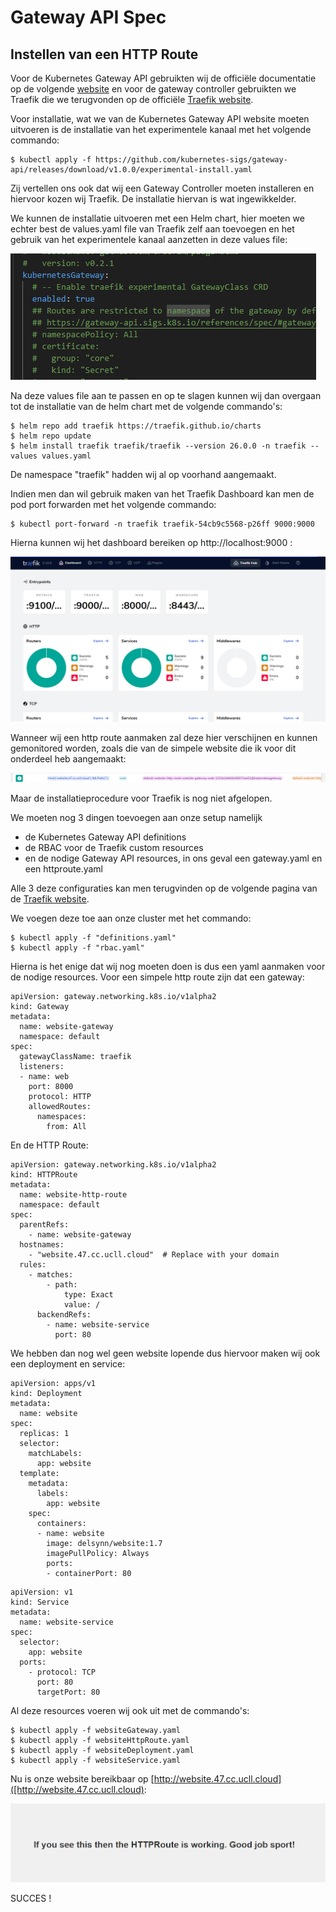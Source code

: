 # Gateway API Spec

## Instellen van een HTTP Route

Voor de Kubernetes Gateway API gebruikten wij de officiële documentatie op de volgende [website](https://gateway-api.sigs.k8s.io/guides/) en voor de gateway controller gebruikten we Traefik die we terugvonden op de officiële [Traefik website](https://doc.traefik.io/traefik/getting-started/install-traefik/).

Voor installatie, wat we van de Kubernetes Gateway API website moeten uitvoeren is de installatie van het experimentele kanaal met het volgende commando:

```
$ kubectl apply -f https://github.com/kubernetes-sigs/gateway-api/releases/download/v1.0.0/experimental-install.yaml
```

Zij vertellen ons ook dat wij een Gateway Controller moeten installeren en hiervoor kozen wij Traefik.
De installatie hiervan is wat ingewikkelder.

We kunnen de installatie uitvoeren met een Helm chart, hier moeten we echter best de values.yaml file van Traefik zelf aan toevoegen en het gebruik van het experimentele kanaal aanzetten in deze values file:

![Kubenetes Gateway Value](kubernetesgatewayvalue.png)

Na deze values file aan te passen en op te slagen kunnen wij dan overgaan tot de installatie van de helm chart met de volgende commando's:

```
$ helm repo add traefik https://traefik.github.io/charts
$ helm repo update
$ helm install traefik traefik/traefik --version 26.0.0 -n traefik --values values.yaml
```
De namespace "traefik" hadden wij al op voorhand aangemaakt.

Indien men dan wil gebruik maken van het Traefik Dashboard kan men de pod port forwarden met het volgende commando:

```
$ kubectl port-forward -n traefik traefik-54cb9c5568-p26ff 9000:9000
```
Hierna kunnen wij het dashboard bereiken op http://localhost:9000 :

![Traefik Dashboard](traefikdashboard.png)

Wanneer wij een http route aanmaken zal deze hier verschijnen en kunnen gemonitored worden, zoals die van de simpele website die ik voor dit onderdeel heb aangemaakt:

![HTTP Route](httproute.png)

Maar de installatieprocedure voor Traefik is nog niet afgelopen.

We moeten nog 3 dingen toevoegen aan onze setup namelijk
- de Kubernetes Gateway API definitions
- de RBAC voor de Traefik custom resources
- en de nodige Gateway API resources, in ons geval een gateway.yaml en een httproute.yaml

Alle 3 deze configuraties kan men terugvinden op de volgende pagina van de [Traefik website](https://doc.traefik.io/traefik/reference/dynamic-configuration/kubernetes-gateway/).

We voegen deze toe aan onze cluster met het commando:

```
$ kubectl apply -f "definitions.yaml"
$ kubectl apply -f "rbac.yaml"
```

Hierna is het enige dat wij nog moeten doen is dus een yaml aanmaken voor de nodige resources. Voor een simpele http route zijn dat een gateway:

```
apiVersion: gateway.networking.k8s.io/v1alpha2
kind: Gateway
metadata:
  name: website-gateway
  namespace: default
spec:
  gatewayClassName: traefik
  listeners:
  - name: web
    port: 8000
    protocol: HTTP
    allowedRoutes:
      namespaces:
        from: All
```
En de HTTP Route:

```
apiVersion: gateway.networking.k8s.io/v1alpha2
kind: HTTPRoute
metadata:
  name: website-http-route
  namespace: default
spec:
  parentRefs:
    - name: website-gateway
  hostnames:
    - "website.47.cc.ucll.cloud"  # Replace with your domain
  rules:
    - matches:
        - path:
            type: Exact
            value: /
      backendRefs:
        - name: website-service
          port: 80
```
We hebben dan nog wel geen website lopende dus hiervoor maken wij ook een deployment en service:

```
apiVersion: apps/v1
kind: Deployment
metadata:
  name: website
spec:
  replicas: 1
  selector:
    matchLabels:
      app: website
  template:
    metadata:
      labels:
        app: website
    spec:
      containers:
      - name: website
        image: delsynn/website:1.7
        imagePullPolicy: Always
        ports:
        - containerPort: 80
```

```
apiVersion: v1
kind: Service
metadata:
  name: website-service
spec:
  selector:
    app: website
  ports:
    - protocol: TCP
      port: 80
      targetPort: 80
```

Al deze resources voeren wij ook uit met de commando's:

```
$ kubectl apply -f websiteGateway.yaml
$ kubectl apply -f websiteHttpRoute.yaml
$ kubectl apply -f websiteDeployment.yaml
$ kubectl apply -f websiteService.yaml
```

Nu is onze website bereikbaar op [http://website.47.cc.ucll.cloud]([http://website.47.cc.ucll.cloud):

![HTTP ROUTE WORKS](httprouteworks.png)

SUCCES !
